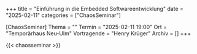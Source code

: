 +++
title = "Einführung in die Embedded Softwareentwicklung"
date = "2025-02-11"
categories = ["ChaosSeminar"]

[ChaosSeminar]
Thema = ""
Termin = "2025-02-11 19:00"
Ort = "Temporärhaus Neu-Ulm"
Vortragende = "Henry Krüger"
Archiv = []
+++

{{< chaosseminar >}}



